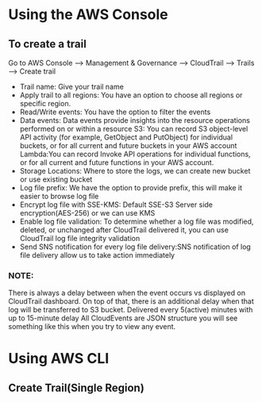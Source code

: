# Using the AWS Console

## To create a trail

Go to AWS Console --> Management & Governance --> CloudTrail --> Trails --> Create trail

* Trail name: Give your trail name
* Apply trail to all regions: You have an option to choose all regions or specific region.
* Read/Write events: You have the option to filter the events
* Data events: Data events provide insights into the resource operations performed on or within a resource
S3: You can record S3 object-level API activity (for example, GetObject and  PutObject) for individual buckets, or for all current and future buckets  in your AWS account
Lambda:You can record Invoke API operations for individual functions, or for all current and future functions in your AWS account.
* Storage Locations: Where to store the logs, we can create new bucket or use existing bucket
* Log file prefix: We have the option to provide prefix, this will make it easier to browse log file
* Encrypt log file with SSE-KMS: Default SSE-S3 Server side encryption(AES-256) or we can use KMS
* Enable log file validation: To determine whether a log file was modified, deleted, or unchanged after CloudTrail delivered it, you can use CloudTrail log file integrity validation
* Send SNS notification for every log file delivery:SNS notification of log file delivery allow us to take action immediately


### NOTE:

There is always a delay between when the event occurs vs displayed on CloudTrail dashboard. On top of that, there is an additional delay when that log will be transferred to S3 bucket.
Delivered every 5(active) minutes with up to 15-minute delay
All CloudEvents are JSON structure you will see something like this when you try to view any event.

# Using AWS CLI
## Create Trail(Single Region)

